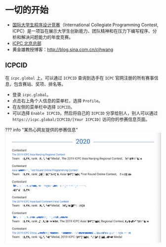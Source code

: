 # 一切的开始

- [国际大学生程序设计竞赛][ICPC]（International Collegiate Programming Contest, ICPC）是一项旨在展示大学生创新能力、团队精神和在压力下编写程序、分析和解决问题能力的年度竞赛。
- [ICPC 北京总部](https://icpc.pku.edu.cn)
- 黄金雄教授博客：http://blog.sina.com.cn/cjhwang

## ICPCID

在 `icpc.global` 上，可以通过 `ICPCID` 查询到选手在 `ICPC` 官网注册的所有赛事信息，包含赛站、奖项、排名等。

- 登录 `icpc.global`。
- 点击右上角个人信息的菜单栏，选择 `Profile`。
- 在左侧的菜单栏中选择 `ICPCID`。
- 可以选择 `Enable ICPCID`，然后将自己的 `ICPCID` 分享给别人，别人可以通过 `https://icpc.global/ICPCID/[Your ICPCID]` 访问你的参赛信息页面。

??? info "某热心网友提供的参赛信息"
    ![ICPCID](./images/icpcid.png)

[ICPC]: https://zh.wikipedia.org/wiki/%E5%9B%BD%E9%99%85%E5%A4%A7%E5%AD%A6%E7%94%9F%E7%A8%8B%E5%BA%8F%E8%AE%BE%E8%AE%A1%E7%AB%9E%E8%B5%9B
